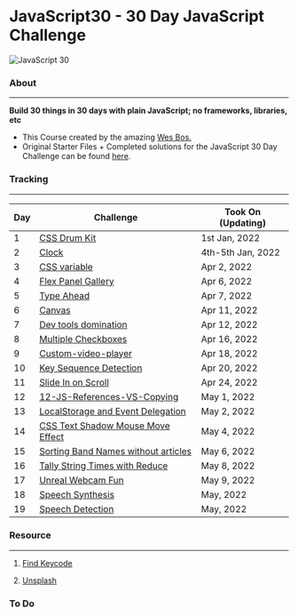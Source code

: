# JavaScript30 - 30 Day JavaScript Challenge


![JavaScript 30](https://user-images.githubusercontent.com/82393165/147852440-d2d65daf-6ac9-44e6-a9f3-7fc264e93f81.png)

### About

----- 
**Build 30 things in 30 days with plain JavaScript; no frameworks, libraries, etc**

- This Course created by the amazing [Wes Bos.](https://github.com/wesbos)
- Original Starter Files + Completed solutions for the JavaScript 30 Day Challenge can be found [here](https://github.com/wesbos/JavaScript30).

### Tracking
----

| Day | Challenge | Took On (Updating)|
| --- | --- | --- |
| 1 | [CSS Drum Kit](https://uni-meang.github.io/JavaScript30/01-Drum-kit/) | 1st Jan, 2022 |
| 2 | [Clock](https://uni-meang.github.io/JavaScript30/Momentum_App/)|  4th-5th Jan, 2022 |
| 3 | [CSS variable](https://uni-meang.github.io/JavaScript30/03-CSS-variables/)| Apr 2, 2022|
| 4 | [Flex Panel Gallery](https://uni-meang.github.io/JavaScript30/04-Flex-Panels-Image-Gallery/) | Apr 6, 2022 |
| 5 | [Type Ahead](https://uni-meang.github.io/JavaScript30/05-Ajax-Type-Ahead/)| Apr 7, 2022 |
| 6 | [Canvas](https://uni-meang.github.io/JavaScript30/06-Canvas/) | Apr 11, 2022 |
| 7 | [Dev tools domination](https://uni-meang.github.io/JavaScript30/07-Dev-tools-domination) | Apr 12, 2022 |
| 8 | [Multiple Checkboxes](https://uni-meang.github.io/JavaScript30/08-Multiple-Checkboxes) | Apr 16, 2022 |
| 9 | [Custom-video-player](https://uni-meang.github.io/JavaScript30/09-Custom-video-player/) | Apr 18, 2022 |
| 10 | [Key Sequence Detection](https://uni-meang.github.io/JavaScript30/10-Key-Sequence-Detection) | Apr 20, 2022 |
| 11 | [Slide In on Scroll](https://uni-meang.github.io/JavaScript30/11-Slide-in-on-Scroll) | Apr 24, 2022 |
| 12 | [12-JS-References-VS-Copying](https://uni-meang.github.io/JavaScript30/12-JS-References-VS-Copying) | May 1, 2022 |
| 13 | [LocalStorage and Event Delegation](https://uni-meang.github.io/JavaScript30/13-Local-Storage/) | May 2, 2022 |
| 14 | [CSS Text Shadow Mouse Move Effect](https://uni-meang.github.io/JavaScript30/14-mouse-move-shadow/) | May 4, 2022 |
| 15 | [Sorting Band Names without articles](https://uni-meang.github.io/JavaScript30/15-sort-without-articles/) | May 6, 2022 |
| 16 | [Tally String Times with Reduce](https://uni-meang.github.io/JavaScript30/16-Adding-up-time-Reduce/) | May 8, 2022 |
| 17 | [Unreal Webcam Fun](https://uni-meang.github.io/JavaScript30/17-Unreal-Webcam/) | May 9, 2022 |
| 18 | [Speech Synthesis](https://uni-meang.github.io/JavaScript30/178-Speech-synthesis/) | May, 2022 |
| 19 | [Speech Detection](https://uni-meang.github.io/JavaScript30/178-Speech-Detection/)  | May, 2022 |

### Resource
-----

1. [Find Keycode](http://keycode.info/)

2. [Unsplash](https://unsplash.com/)



### To Do 


